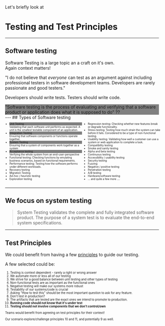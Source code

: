Let's briefly look at 
# Testing and Test Principles

---

## Software testing

Software Testing is a large topic an a craft on it's own. </br>Again context matters!

"I do not believe that _everyone_ can test as an argument against including professional testers in software development teams. Developers are rarely passionate and good testers."

Developers should write tests. Testers should write code.

<div style="background-color:grey;">
"Software testing is the process of evaluating and verifying that a software product or application does what it is supposed to do" ??
</div>
---
## Types of Software testing

<div style="display: grid;grid-column-gap: 1%; grid-auto-columns: 50% 50%;">

<div  style="grid-area: 1 / 1; font-size:0.6em">

- <div style="background-color:grey">Unit Testing</div>Validating that each software unit performs as expected. A unit is the smallest testable component of an application.
- <div style="background-color:grey">Integration Testing</div>Ensuring that software components or functions operate together.
- <div style="background-color:grey">System Testing</div>Ensuring that a system of components work together as a system
- <div style="background-color:grey">Acceptance testing</div>Verifying the whole system from an end-user-perspective
- Functional testing: Checking functions by emulating business scenarios, based on functional requirements.
- Performance testing: Testing how the software performs under different workloads.
- Recovery testing
- Migration Testing
- Ad-hoc / heuristic testing
- Exploration testing

</div>

<div  style="grid-area: 1 / 2; font-size:0.6em">

- Regression testing: Checking whether new features break or degrade functionality. 
- Stress testing: Testing how much strain the system can take before it fails. Considered to be a type of non-functional testing.
- Usability testing: Validating how well a customer can use a system or web application to complete a task.
- Compatibility testing
- Smoke and sanity testing
- Alpha and beta testing
- Continuous testing
- Accessibility / usability testing
- Security testing
- Fuzzing
- Negative / positive testing
- Penetration testing
- A/B testing
- Hardware/software testing
- ... and quite a few more ....
</div>

</div>

---
## We focus on system testing

>System Testing validates the complete and fully integrated software product. The purpose of a system test is to evaluate the end-to-end system specifications.

---

## Test Principles

We could benefit from having a few [principles](https://en.wikipedia.org/wiki/Principle) to guide our testing.

A few selected could be:

<div style="font-size:0.7em">

1. Testing is context dependent - rarely a right or wrong answer
2. We automate more or less all of our testing
3. We strive for a good balance between unit testing and other types of testing
4. Non-functional tests are as important as the functional ones
5. Negative testing will make our systems more robust
6. Testability of our systems/code is crucial
7. Asking "How to test this" should be the most important question to ask for any feature.
8. Don't test in production?
9. The artifacts that are tested are the exact ones we intend to promote to production.
10. **Running code should not know that it's under test**
11. **Testing should not involve components that we don't control/own**

Teams would benefit from agreeing on test principles for their context!

Our scenario explore/challenge principles 10 and 11, and potentially 9 as well.

</div>
